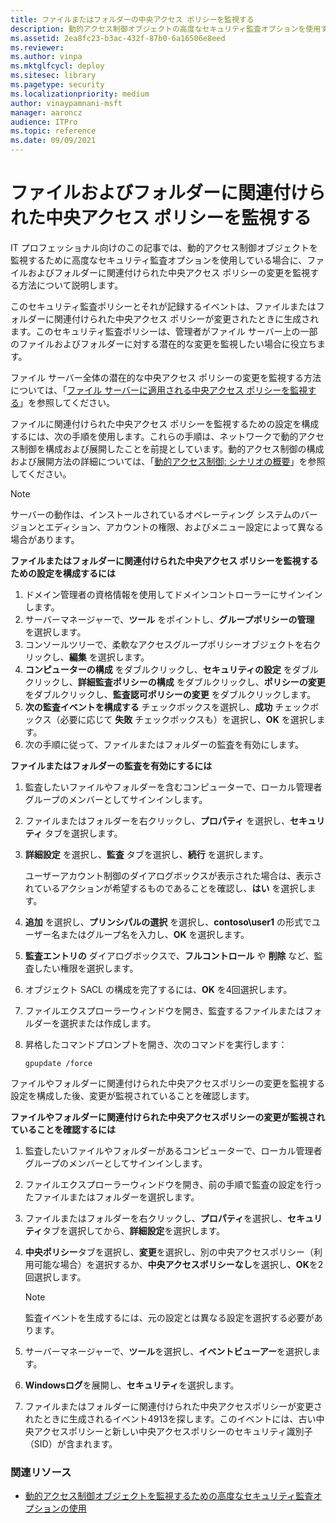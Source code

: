 ```yaml
---
title: ファイルまたはフォルダーの中央アクセス ポリシーを監視する
description: 動的アクセス制御オブジェクトの高度なセキュリティ監査オプションを使用する場合に、ファイルおよびフォルダーに関連付けられた中央アクセス ポリシーの変更を監視します。
ms.assetid: 2ea8fc23-b3ac-432f-87b0-6a16506e8eed
ms.reviewer:
ms.author: vinpa
ms.mktglfcycl: deploy
ms.sitesec: library
ms.pagetype: security
ms.localizationpriority: medium
author: vinaypamnani-msft
manager: aaroncz
audience: ITPro
ms.topic: reference
ms.date: 09/09/2021
---
```


# ファイルおよびフォルダーに関連付けられた中央アクセス ポリシーを監視する

IT プロフェッショナル向けのこの記事では、動的アクセス制御オブジェクトを監視するために高度なセキュリティ監査オプションを使用している場合に、ファイルおよびフォルダーに関連付けられた中央アクセス ポリシーの変更を監視する方法について説明します。

このセキュリティ監査ポリシーとそれが記録するイベントは、ファイルまたはフォルダーに関連付けられた中央アクセス ポリシーが変更されたときに生成されます。このセキュリティ監査ポリシーは、管理者がファイル サーバー上の一部のファイルおよびフォルダーに対する潜在的な変更を監視したい場合に役立ちます。

ファイル サーバー全体の潜在的な中央アクセス ポリシーの変更を監視する方法については、「[ファイル サーバーに適用される中央アクセス ポリシーを監視する](monitor-the-central-access-policies-that-apply-on-a-file-server.md)」を参照してください。

ファイルに関連付けられた中央アクセス ポリシーを監視するための設定を構成するには、次の手順を使用します。これらの手順は、ネットワークで動的アクセス制御を構成および展開したことを前提としています。動的アクセス制御の構成および展開方法の詳細については、「[動的アクセス制御: シナリオの概要](/windows-server/identity/solution-guides/dynamic-access-control--scenario-overview)」を参照してください。

> [!NOTE]
> サーバーの動作は、インストールされているオペレーティング システムのバージョンとエディション、アカウントの権限、およびメニュー設定によって異なる場合があります。

**ファイルまたはフォルダーに関連付けられた中央アクセス ポリシーを監視するための設定を構成するには**

1.  ドメイン管理者の資格情報を使用してドメインコントローラーにサインインします。
2.  サーバーマネージャーで、**ツール** をポイントし、**グループポリシーの管理** を選択します。
3.  コンソールツリーで、柔軟なアクセスグループポリシーオブジェクトを右クリックし、**編集** を選択します。
4.  **コンピューターの構成** をダブルクリックし、**セキュリティの設定** をダブルクリックし、**詳細監査ポリシーの構成** をダブルクリックし、**ポリシーの変更** をダブルクリックし、**監査認可ポリシーの変更** をダブルクリックします。
5.  **次の監査イベントを構成する** チェックボックスを選択し、**成功** チェックボックス（必要に応じて **失敗** チェックボックスも）を選択し、**OK** を選択します。
6.  次の手順に従って、ファイルまたはフォルダーの監査を有効にします。

**ファイルまたはフォルダーの監査を有効にするには**

1.  監査したいファイルやフォルダーを含むコンピューターで、ローカル管理者グループのメンバーとしてサインインします。
2.  ファイルまたはフォルダーを右クリックし、**プロパティ** を選択し、**セキュリティ** タブを選択します。
3.  **詳細設定** を選択し、**監査** タブを選択し、**続行** を選択します。

    ユーザーアカウント制御のダイアログボックスが表示された場合は、表示されているアクションが希望するものであることを確認し、**はい** を選択します。

4.  **追加** を選択し、**プリンシパルの選択** を選択し、**contoso\\user1** の形式でユーザー名またはグループ名を入力し、**OK** を選択します。
5.  **監査エントリの** ダイアログボックスで、**フルコントロール** や **削除** など、監査したい権限を選択します。
6.  オブジェクト SACL の構成を完了するには、**OK** を4回選択します。
7.  ファイルエクスプローラーウィンドウを開き、監査するファイルまたはフォルダーを選択または作成します。
8.  昇格したコマンドプロンプトを開き、次のコマンドを実行します：

    `gpupdate /force`

ファイルやフォルダーに関連付けられた中央アクセスポリシーの変更を監視する設定を構成した後、変更が監視されていることを確認します。

**ファイルやフォルダーに関連付けられた中央アクセスポリシーの変更が監視されていることを確認するには**

1.  監査したいファイルやフォルダーがあるコンピューターで、ローカル管理者グループのメンバーとしてサインインします。
2.  ファイルエクスプローラーウィンドウを開き、前の手順で監査の設定を行ったファイルまたはフォルダーを選択します。
3.  ファイルまたはフォルダーを右クリックし、**プロパティ**を選択し、**セキュリティ**タブを選択してから、**詳細設定**を選択します。
4.  **中央ポリシー**タブを選択し、**変更**を選択し、別の中央アクセスポリシー（利用可能な場合）を選択するか、**中央アクセスポリシーなし**を選択し、**OK**を2回選択します。
    > [!NOTE]
    > 監査イベントを生成するには、元の設定とは異なる設定を選択する必要があります。

5.  サーバーマネージャーで、**ツール**を選択し、**イベントビューアー**を選択します。
6.  **Windowsログ**を展開し、**セキュリティ**を選択します。
7.  ファイルまたはフォルダーに関連付けられた中央アクセスポリシーが変更されたときに生成されるイベント4913を探します。このイベントには、古い中央アクセスポリシーと新しい中央アクセスポリシーのセキュリティ識別子（SID）が含まれます。

### 関連リソース

- [動的アクセス制御オブジェクトを監視するための高度なセキュリティ監査オプションの使用](using-advanced-security-auditing-options-to-monitor-dynamic-access-control-objects.md)
